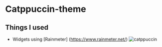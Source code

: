 # Catppuccin-theme
## Things I used
- Widgets using [Rainmeter] (https://www.rainmeter.net/)
![catppuccin](https://github.com/user-attachments/assets/e2e06887-1bf2-4d89-9856-b0882b241cb2)
